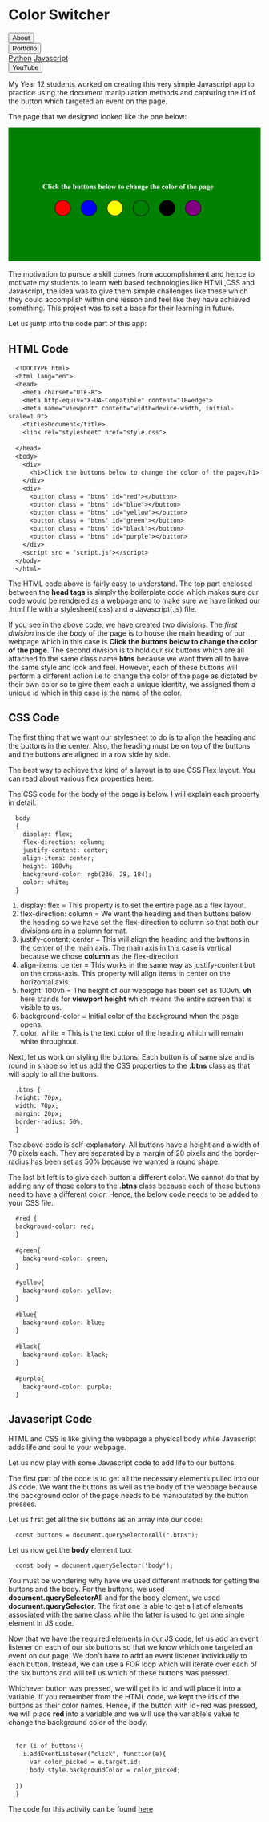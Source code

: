 <link rel ="stylesheet" href="style2.css">
  <div class = "heading">
    <h1>Color Switcher</h1>
  </div>
  <nav class = "topbar">
    <button onclick="window.location.href='index.html';">About</button>
    <div class="dropdown">
      <button class = "dropbtn">Portfolio</button>
        <div class="dropdown-content">
          <a href="Python.html">Python</a>
          <a href="Javascript.html">Javascript</a>
        </div>
    </div>
    <button onclick="window.open('https://www.youtube.com/@shellysachdev/videos', '_blank')">YouTube</button>
  </nav>

  My Year 12 students worked on creating this very simple Javascript app to practice using the document manipulation methods and capturing the id of the button which targeted an event on the page. 

  The page that we designed looked like the one below:

  <center><img src="color.PNG"></center>

  The motivation to pursue a skill comes from accomplishment and hence to motivate my students to learn web based technologies like HTML,CSS and Javascript, the idea was to give them simple challenges like these which they could accomplish within one lesson and feel like they have achieved something. This project was to set a base for their learning in future. 

  Let us jump into the code part of this app:

  ## HTML Code

  ```{HTML}
    <!DOCTYPE html>
    <html lang="en">
    <head>
      <meta charset="UTF-8">
      <meta http-equiv="X-UA-Compatible" content="IE=edge">
      <meta name="viewport" content="width=device-width, initial-scale=1.0">
      <title>Document</title>
      <link rel="stylesheet" href="style.css">
      
    </head>
    <body>
      <div>
        <h1>Click the buttons below to change the color of the page</h1>
      </div>
      <div>
        <button class = "btns" id="red"></button>
        <button class = "btns" id="blue"></button>
        <button class = "btns" id="yellow"></button>
        <button class = "btns" id="green"></button>
        <button class = "btns" id="black"></button>
        <button class = "btns" id="purple"></button>
      </div>
      <script src = "script.js"></script>
    </body>
    </html>
```

The HTML code above is fairly easy to understand. The top part enclosed between the **head tags** is simply the boilerplate code which makes sure our code would be rendered as a webpage and to make sure we have linked our .html file with a stylesheet(.css) and a Javascript(.js) file.

If you see in the above code, we have created two divisions. The *first division* inside the *body* of the page is to house the main heading of our webpage which in this case is **Click the buttons below to change the color of the page**. The second division is to hold our six buttons which are all attached to the same class name **btns** because we want them all to have the same style and look and feel. However, each of these buttons will perform a different action i.e to change the color of the page as dictated by their own color so to give them each a unique identity, we assigned them a unique id which in this case is the name of the color. 

## CSS Code

The first thing that we want our stylesheet to do is to align the heading and the buttons in the center. Also, the heading must be on top of the buttons and the buttons are aligned in a row side by side. 

The best way to achieve this kind of a layout is to use CSS Flex layout. You can read about various flex properties [here](https://css-tricks.com/snippets/css/a-guide-to-flexbox/).

The CSS code for the body of the page is below. I will explain each property in detail.

```{CSS}
  body 
  {
    display: flex;
    flex-direction: column;
    justify-content: center;
    align-items: center;
    height: 100vh;
    background-color: rgb(236, 28, 184);
    color: white;
  }
```

1. display: flex = This property is to set the entire page as a flex layout.
2. flex-direction: column = We want the heading and then buttons below the heading so we have set the flex-direction to column so that both our divisions are in a column format.
3. justify-content: center = This will align the heading and the buttons in the center of the main axis. The main axis in this case is vertical because we chose **column** as the flex-direction.
4. align-items: center = This works in the same way as justify-content but on the cross-axis. This property will align items in center on the horizontal axis. 
5. height: 100vh = The height of our webpage has been set as 100vh. **vh** here stands for **viewport height** which means the entire screen that is visible to us. 
6. background-color = Initial color of the background when the page opens.
7. color: white = This is the text color of the heading which will remain white throughout. 

Next, let us work on styling the buttons. Each button is of same size and is round in shape so let us add the CSS properties to the **.btns** class as that will apply to all the buttons. 

```{CSS}
  .btns {
  height: 70px;
  width: 70px;
  margin: 20px;
  border-radius: 50%;
  }
```

The above code is self-explanatory. All buttons have a height and a width of 70 pixels each. They are separated by a margin of 20 pixels and the border-radius has been set as 50% because we wanted a round shape. 

The last bit left is to give each button a different color. We cannot do that by adding any of those colors to the **.btns** class because each of these buttons need to have a different color. Hence, the below code needs to be added to your CSS file. 

```{CSS}
  #red {
  background-color: red;
  }

  #green{
    background-color: green;
  }

  #yellow{
    background-color: yellow;
  }

  #blue{
    background-color: blue;
  }

  #black{
    background-color: black;
  }

  #purple{
    background-color: purple;
  }
```

## Javascript Code

HTML and CSS is like giving the webpage a physical body while Javascript adds life and soul to your webpage. 

Let us now play with some Javascript code to add life to our buttons. 

The first part of the code is to get all the necessary elements pulled into our JS code. We want the buttons as well as the body of the webpage because the background color of the page needs to be manipulated by the button presses.

Let us first get all the six buttons as an array into our code:

```{Javascript}
  const buttons = document.querySelectorAll(".btns");
```

Let us now get the **body** element too:

```{Javascript}
  const body = document.querySelector('body');
```

You must be wondering why have we used different methods for getting the buttons and the body. For the buttons, we used **document.querySelectorAll** and for the body element, we used **document.querySelector**. The first one is able to get a list of elements associated with the same class while the latter is used to get one single element in JS code. 

Now that we have the required elements in our JS code, let us add an event listener on each of our six buttons so that we know which one targeted an event on our page. We don't have to add an event listener individually to each button. Instead, we can use a FOR loop which will iterate over each of the six buttons and will tell us which of these buttons was pressed. 

Whichever button was pressed, we will get its id and will place it into a variable. If you remember from the HTML code, we kept the ids of the buttons as their color names. Hence, if the button with id=red was pressed, we will place **red** into a variable and we will use the variable's value to change the background color of the body. 

```{Javascript}

  for (i of buttons){
    i.addEventListener("click", function(e){
      var color_picked = e.target.id;
      body.style.backgroundColor = color_picked;
      
  })
  }
```

The code for this activity can be found [here](https://github.com/Shelly1986/colorswitcher.git)





